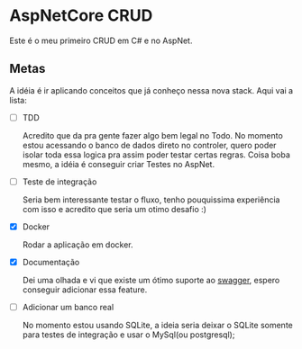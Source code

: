 # AspNetCore CRUD
Este é o meu primeiro CRUD em C# e no AspNet.

## Metas
A idéia é ir aplicando conceitos que já conheço nessa nova stack. Aqui vai a lista:

- [ ] TDD

  Acredito que da pra gente fazer algo bem legal no Todo. No momento estou 
  acessando o banco de dados direto no controler, quero poder isolar toda essa logica
  pra assim poder testar certas regras. Coisa boba mesmo, a idéia é conseguir criar Testes no AspNet.

- [ ] Teste de integração

  Seria bem interessante testar o fluxo, tenho pouquissima experiência com isso 
  e acredito que seria um otimo desafio :)

- [x] Docker

  Rodar a aplicação em docker.

- [x] Documentação

  Dei uma olhada e vi que existe um ótimo suporte ao [swagger](https://swagger.io/), 
  espero conseguir adicionar essa feature.

- [ ] Adicionar um banco real

  No momento estou usando SQLite, a ideia seria deixar o SQLite somente para testes de 
  integração e usar o MySql(ou postgresql); 
